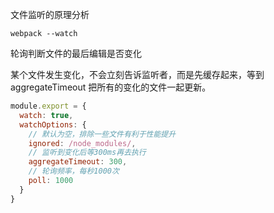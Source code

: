 文件监听的原理分析

```
webpack --watch
```

轮询判断文件的最后编辑是否变化

某个文件发生变化，不会立刻告诉监听者，而是先缓存起来，等到 aggregateTimeout 把所有的变化的文件一起更新。

```js
module.export = {
  watch: true,
  watchOptions: {
    // 默认为空，排除一些文件有利于性能提升
    ignored: /node_modules/,
    // 监听到变化后等300ms再去执行
    aggregateTimeout: 300,
    // 轮询频率，每秒1000次
    poll: 1000
  }
}
```